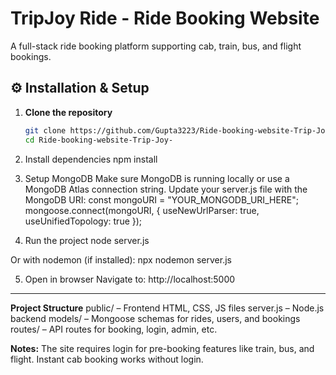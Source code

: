 # TripJoy Ride - Ride Booking Website
A full-stack ride booking platform supporting cab, train, bus, and flight bookings.

## ⚙️ Installation & Setup
1. **Clone the repository**
   ```bash
   git clone https://github.com/Gupta3223/Ride-booking-website-Trip-Joy-.git
   cd Ride-booking-website-Trip-Joy-

2. Install dependencies
npm install

3. Setup MongoDB
Make sure MongoDB is running locally or use a MongoDB Atlas connection string.
Update your server.js file with the MongoDB URI:
const mongoURI = "YOUR_MONGODB_URI_HERE";
mongoose.connect(mongoURI, { useNewUrlParser: true, useUnifiedTopology: true });


4. Run the project
node server.js

Or with nodemon (if installed):
npx nodemon server.js


5. Open in browser
Navigate to:
http://localhost:5000

------------------------------------------------------------------------------------------------------------------------

**Project Structure**
public/ – Frontend HTML, CSS, JS files
server.js – Node.js backend
models/ – Mongoose schemas for rides, users, and bookings
routes/ – API routes for booking, login, admin, etc.

**Notes:**
The site requires login for pre-booking features like train, bus, and flight.
Instant cab booking works without login.
